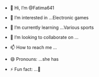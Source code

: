 - 👋 Hi, I’m @Fatima641
- 👀 I’m interested in ...Electronic games
- 🌱 I’m currently learning ...Various sports
- 💞️ I’m looking to collaborate on ...
- 📫 How to reach me ...
- 😄 Pronouns: ...she has

- ⚡ Fun fact: ...🥰

<!---
Fatima641/Fatima641 is a ✨ special ✨ repository because its `README.md` (this file) appears on your GitHub profile.
You can click the Preview link to take a look at your changes.
--->
